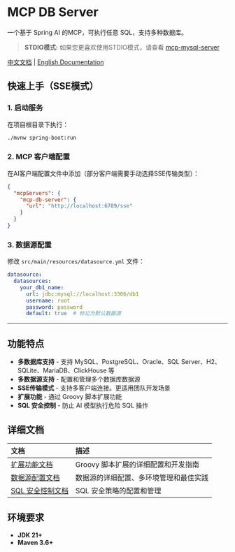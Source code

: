 # MCP DB Server

一个基于 Spring AI 的MCP，可执行任意 SQL，支持多种数据库。
> **STDIO模式:** 如果您更喜欢使用STDIO模式，请查看 [mcp-mysql-server](https://github.com/JamesSmith888/mcp-mysql-server) 

[中文文档](README.md) | [English Documentation](README_EN.md)

## 快速上手（SSE模式）

### 1. 启动服务

在项目根目录下执行：

```bash
./mvnw spring-boot:run
```

### 2. MCP 客户端配置

在AI客户端配置文件中添加（部分客户端需要手动选择SSE传输类型）：

```json
{
  "mcpServers": {
    "mcp-db-server": {
      "url": "http://localhost:6789/sse"
    }
  }
}
```

### 3. 数据源配置

修改 `src/main/resources/datasource.yml` 文件：

```yaml
datasource:
  datasources:
    your_db1_name:
      url: jdbc:mysql://localhost:3306/db1
      username: root
      password: password
      default: true  # 标记为默认数据源
```

---

## 功能特点

- **多数据库支持** - 支持 MySQL、PostgreSQL、Oracle、SQL Server、H2、SQLite、MariaDB、ClickHouse 等
- **多数据源支持** - 配置和管理多个数据库数据源
- **SSE传输模式** - 支持多客户端连接。更适用团队开发场景
- **扩展功能** - 通过 Groovy 脚本扩展功能
- **SQL 安全控制** - 防止 AI 模型执行危险 SQL 操作

## 详细文档

| 文档                            | 描述                    |
|:------------------------------|:----------------------|
| [扩展功能文档](EXTENSIONS.md)       | Groovy 脚本扩展的详细配置和开发指南 |
| [数据源配置文档](DATASOURCE.md)      | 数据源的详细配置、多环境管理和最佳实践   |
| [SQL 安全控制文档](SQL_SECURITY.md) | SQL 安全策略的配置和管理        |

## 环境要求

- **JDK 21+**
- **Maven 3.6+**
